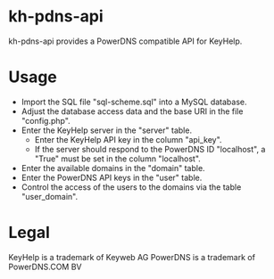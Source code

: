 # kh-pdns-api
kh-pdns-api provides a PowerDNS compatible API for KeyHelp.

# Usage
- Import the SQL file "sql-scheme.sql" into a MySQL database.
- Adjust the database access data and the base URI in the file "config.php".
- Enter the KeyHelp server in the "server" table.
	- Enter the KeyHelp API key in the column "api_key".
	- If the server should respond to the PowerDNS ID "localhost", a "True" must be set in the column "localhost".
- Enter the available domains in the "domain" table.
- Enter the PowerDNS API keys in the "user" table.
- Control the access of the users to the domains via the table "user_domain".

# Legal
KeyHelp is a trademark of Keyweb AG
PowerDNS is a trademark of PowerDNS.COM BV
